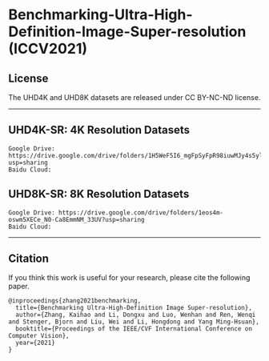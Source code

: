 # Benchmarking-Ultra-High-Definition-Image-Super-resolution (ICCV2021)



## License

The UHD4K and UHD8K datasets are released under CC BY-NC-ND license.

****

## UHD4K-SR: 4K Resolution Datasets


```
Google Drive: https://drive.google.com/drive/folders/1H5WeF5I6_mgFpSyFpR98iuwMJy4s5ylR?usp=sharing
Baidu Cloud:
```

## UHD8K-SR: 8K Resolution Datasets


```
Google Drive: https://drive.google.com/drive/folders/1eos4m-oswm5XECe_N0-Ca8EmmNM_33UV?usp=sharing
Baidu Cloud:
```



****

## Citation
If you think this work is useful for your research, please cite the following paper.

```
@inproceedings{zhang2021benchmarking,
  title={Benchmarking Ultra-High-Definition Image Super-resolution},
  author={Zhang, Kaihao and Li, Dongxu and Luo, Wenhan and Ren, Wenqi and Stenger, Bjorn and Liu, Wei and Li, Hongdong and Yang Ming-Hsuan},
  booktitle={Proceedings of the IEEE/CVF International Conference on Computer Vision},
  year={2021}
}
```


















